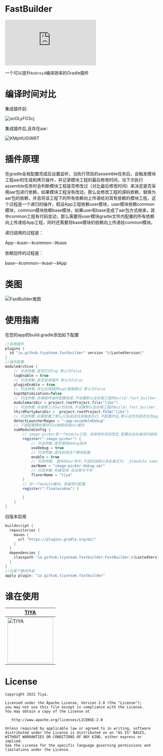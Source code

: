 
# FastBuilder
[![versionImg](https://badgen.net/maven/v/metadata-url/https://plugins.gradle.org/m2/io/github/tiyateam/fastbuilder/FastBuilder/maven-metadata.xml?label=FastBuilder)](https://plugins.gradle.org/plugin/io.github.tiyateam.fastbuilder)

一个可以提升`Android`编译效率的Gradle插件


# 编译时间对比
集成插件前:

![snOLyFO3cj](https://user-images.githubusercontent.com/19259572/148940591-4c5c9ef7-88da-43c4-a4bd-d7264c47ff52.png)

集成插件后,且存在aar:

![KMpHUGiW6T](https://user-images.githubusercontent.com/19259572/148940640-4e27476b-a099-43db-89d4-d825ee8d3341.png)


# 插件原理
在gradle全局配置完成后设置监听，当执行项目的assemble任务后，会触发模块工程aar的生成和拷贝操作，并记录模块工程的最后修改时间，当下次执行assemble任务时会判断模块工程是否修改过（对比最后修改时间）来决定是否采用aar包进行依赖，如果模块工程没有改动，那么会修改工程的源码依赖，替换为aar包的依赖，并且将该工程下的所有依赖向上传递给对其有依赖的模块工程，这个过程是一个递归的操作，假设App工程依赖user模块，user模块依赖common模块，common模块依赖base模块，如果user和base变成了aar包方式继承，其中common工程有代码变动，那么需要将user模块gradle文件内配置的所有依赖向上传递给App工程，同时还需要将base模块的依赖向上传递给common模块。

递归调用的过程是：

App--》user--》common--》base

依赖回传的过程是：

base--》common--》user--》App

# 类图
![FastBuilder类图](https://user-images.githubusercontent.com/19259572/148940455-241585ad-8fb9-4e2b-8217-37efd8198e6f.png)



# 使用指南
在您的app的build.gradle添加如下配置
```groovy
//启用插件
plugins {
  id "io.github.tiyateam.fastbuilder" version "${LastedVersion}"
}
//插件配置
moduleArchive {
    // 可选参数.是否打印log 默认为false
    logEnable = true
    // 可选参数.是否启用插件 默认为false
    pluginEnable = true
    // 可选参数.优化应用插件kapt智能跳过 默认为false
    kaptOptimization=false
    // 可选参数.存储插件临时配置目录,不设置默认会在根工程的build/.fast_builder_module_aar下
    moduleAarsDir = project.rootProject.file("libs")
    // 可选参数.存储第三方aar的目录,不设置默认会在根工程的build/.fast_builder_thirdParty_aar下
    thirdPartyAarsDir =  project.rootProject.file("libs")
    // 可选参数.如果配置了那么只会由该任务触发执行,不配置的话,默认会检测是否包含apply的工程名字
    detectLauncherRegex = ":app:assembleDebug"
    // 下面配置哪些模块可以被编译成aar缓存
    subModuleConfig {
        // image-picker是一个module工程，具体视你项目而定,配置后会在编译时替换为aar依赖,并且会在您修改这个模块后会自动进行构建
        register(":image-picker") {
            // 可选参数.是否使用debug版本
            useDebug = true
            // 可选参数.是否启用这个模块配置 
            enable = true
            // 可选参数. 缓存的aar命中,不选的话默认命名格式为: _${module name}.aar
            aarName = "image-picker-debug.aar"
            // 可选参数.构建变体 如没有可不写
            flavorName = "tiya"
        }
        // 另一个module模块，其最简约配置
        register(":floatwindow") {
      
        }
    }
}
```
旧版本启用
```groovy
buildscript {
  repositories {
    maven {
      url "https://plugins.gradle.org/m2/"
    }
  }
  dependencies {
    classpath "io.github.tiyateam.fastbuilder:FastBuilder:${LastedVersion}"
  }
}
//在某个模块开启
apply plugin: "io.github.tiyateam.fastbuilder"
```

# 谁在使用

| [TIYA](https://play.google.com/store/apps/details?id=com.huanliao.tiya&hl=en_US&gl=US)        | 
| --------   | 
|[<img src="https://play-lh.googleusercontent.com/RwuBOgoBX1OmmR5W14AyBDp9pNgnh1eJD2UmJzhVSZOpZYG1xI_y1aihbE4aP3dURwc=s360-rw" alt="TIYA" width="150"/> ](https://play.google.com/store/apps/details?id=com.huanliao.tiya&hl=en_US&gl=US)       |


# License
```
Copyright 2021 Tiya.

Licensed under the Apache License, Version 2.0 (the "License");
you may not use this file except in compliance with the License.
You may obtain a copy of the License at

   http://www.apache.org/licenses/LICENSE-2.0

Unless required by applicable law or agreed to in writing, software
distributed under the License is distributed on an "AS IS" BASIS,
WITHOUT WARRANTIES OR CONDITIONS OF ANY KIND, either express or implied.
See the License for the specific language governing permissions and
limitations under the License.
```

